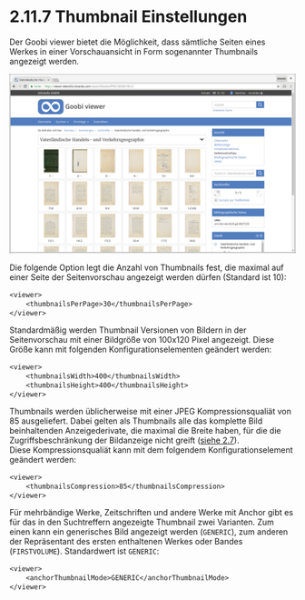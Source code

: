 # 2.11.7 Thumbnail Einstellungen

Der Goobi viewer bietet die Möglichkeit, dass sämtliche Seiten eines Werkes in einer Vorschauansicht in Form sogenannter Thumbnails angezeigt werden.

![Seitenvorschau](../../.gitbook/assets/seitenvorschau.png)

Die folgende Option legt die Anzahl von Thumbnails fest, die maximal auf einer Seite der Seitenvorschau angezeigt werden dürfen \(Standard ist 10\):

```markup
<viewer>
    <thumbnailsPerPage>30</thumbnailsPerPage>
</viewer>
```

Standardmäßig werden Thumbnail Versionen von Bildern in der Seitenvorschau mit einer Bildgröße von 100x120 Pixel angezeigt. Diese Größe kann mit folgenden Konfigurationselementen geändert werden:

```markup
<viewer>
    <thumbnailsWidth>400</thumbnailsWidth>
    <thumbnailsHeight>400</thumbnailsHeight>
</viewer>
```

Thumbnails werden üblicherweise mit einer JPEG Kompressionsqualiät von 85 ausgeliefert. Dabei gelten als Thumbnails alle das komplette Bild beinhaltenden Anzeigederivate, die maximal die Breite haben, für die die Zugriffsbeschränkung der Bildanzeige nicht greift \([siehe 2.7](../unbeschraenkter-zugriff-auf-thumbnails-von-zugriffsbeschraenkten-bildern.md)\).   
Diese Kompressionsqualiät kann mit dem folgendem Konfigurationselement geändert werden: 

```markup
<viewer>
    <thumbnailsCompression>85</thumbnailsCompression>
</viewer>
```

Für mehrbändige Werke, Zeitschriften und andere Werke mit Anchor gibt es für das in den Suchtreffern angezeigte Thumbnail zwei Varianten.  Zum einen kann ein generisches Bild angezeigt werden \(`GENERIC`\), zum anderen der Repräsentant des ersten enthaltenen Werkes oder Bandes \(`FIRSTVOLUME`\). Standardwert ist `GENERIC`:

```markup
<viewer>
    <anchorThumbnailMode>GENERIC</anchorThumbnailMode>
</viewer>
```



